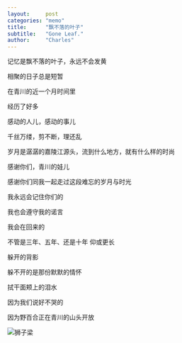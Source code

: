 ```yaml
---
layout:     post
categories: "memo"
title:      "飘不落的叶子"
subtitle:   "Gone Leaf."
author:     "Charles"
---
```


记忆是飘不落的叶子，永远不会发黄

相聚的日子总是短暂

在青川的近一个月时间里

经历了好多

感动的人儿，感动的事儿

千丝万缕，剪不断，理还乱


岁月是潺潺的嘉陵江源头，流到什么地方，就有什么样的时尚

感谢你们，青川的娃儿

感谢你们同我一起走过这段难忘的岁月与时光

我永远会记住你们的

我也会遵守我的诺言

我会在回来的

不管是三年、五年、还是十年 仰或更长


躲开的背影

躲不开的是那份默默的情怀

拭干面颊上的泪水

因为我们说好不哭的

因为野百合正在青川的山头开放

![狮子梁]({{site.imageurl}}/gone_leaf.jpg)
